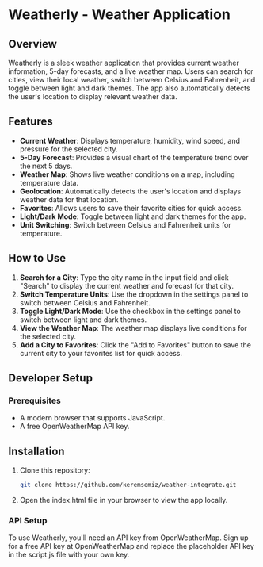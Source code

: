 # Weatherly - Weather Application

## Overview
Weatherly is a sleek weather application that provides current weather information, 5-day forecasts, and a live weather map. Users can search for cities, view their local weather, switch between Celsius and Fahrenheit, and toggle between light and dark themes. The app also automatically detects the user's location to display relevant weather data.

## Features
- **Current Weather**: Displays temperature, humidity, wind speed, and pressure for the selected city.
- **5-Day Forecast**: Provides a visual chart of the temperature trend over the next 5 days.
- **Weather Map**: Shows live weather conditions on a map, including temperature data.
- **Geolocation**: Automatically detects the user's location and displays weather data for that location.
- **Favorites**: Allows users to save their favorite cities for quick access.
- **Light/Dark Mode**: Toggle between light and dark themes for the app.
- **Unit Switching**: Switch between Celsius and Fahrenheit units for temperature.

## How to Use
1. **Search for a City**: Type the city name in the input field and click "Search" to display the current weather and forecast for that city.
2. **Switch Temperature Units**: Use the dropdown in the settings panel to switch between Celsius and Fahrenheit.
3. **Toggle Light/Dark Mode**: Use the checkbox in the settings panel to switch between light and dark themes.
4. **View the Weather Map**: The weather map displays live conditions for the selected city.
5. **Add a City to Favorites**: Click the "Add to Favorites" button to save the current city to your favorites list for quick access.

## Developer Setup
### Prerequisites
- A modern browser that supports JavaScript.
- A free OpenWeatherMap API key.

## Installation
1. Clone this repository:
   ```bash
   git clone https://github.com/keremsemiz/weather-integrate.git
2. Open the index.html file in your browser to view the app locally.

### API Setup
To use Weatherly, you'll need an API key from OpenWeatherMap. Sign up for a free API key at OpenWeatherMap and replace the placeholder API key in the script.js file with your own key.